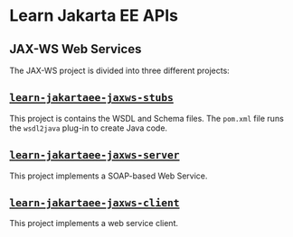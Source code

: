 Learn Jakarta EE APIs
=====================

## JAX-WS Web Services

The JAX-WS project is divided into three different projects:

## [`learn-jakartaee-jaxws-stubs`](./learn-jakartaee-jaxws-stubs)

This project is contains the WSDL and Schema files. The `pom.xml` file
runs the `wsdl2java` plug-in to create Java code.

## [`learn-jakartaee-jaxws-server`](./learn-jakartaee-jaxws-server)

This project implements a SOAP-based Web Service. 

## [`learn-jakartaee-jaxws-client`](./learn-jakartaee-jaxws-client)

This project implements a web service client.
